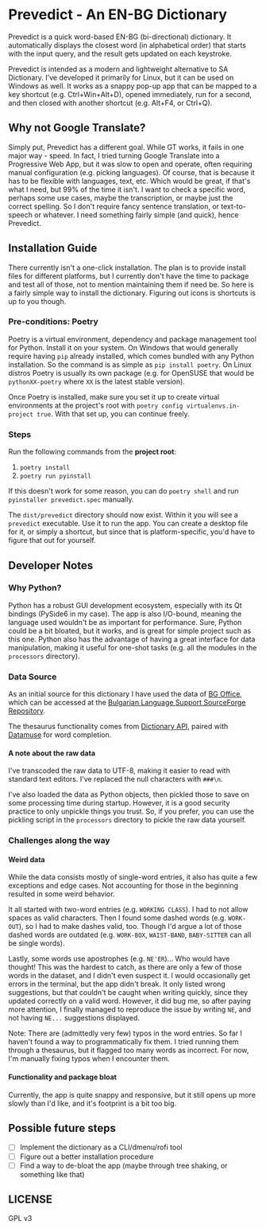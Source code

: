 # Prevedict - An EN-BG Dictionary

Prevedict is a quick word-based EN-BG (bi-directional) dictionary. It automatically displays the closest word (in alphabetical order) that starts with the input query, and the result gets updated on each keystroke.

Prevedict is intended as a modern and lightweight alternative to SA Dictionary. I've developed it primarily for Linux, but it can be used on Windows as well. It works as a snappy pop-up app that can be mapped to a key shortcut (e.g. Ctrl+Win+Alt+D), opened immediately, run for a second, and then closed with another shortcut (e.g. Alt+F4, or Ctrl+Q).

## Why not Google Translate?

Simply put, Prevedict has a different goal. While GT works, it fails in one major way - speed. In fact, I tried turning Google Translate into a Progressive Web App, but it was slow to open and operate, often requiring manual configuration (e.g. picking languages). Of course, that is because it has to be flexible with languages, text, etc. Which would be great, if that's what I need, but 99% of the time it isn't. I want to check a specific word, perhaps some use cases, maybe the transcription, or maybe just the correct spelling. So I don't require fancy sentence translation, or text-to-speech or whatever. I need something fairly simple (and quick), hence Prevedict.

## Installation Guide

There currently isn't a one-click installation. The plan is to provide install files for different platforms, but I currently don't have the time to package and test all of those, not to mention maintaining them if need be. So here is a fairly simple way to install the dictionary. Figuring out icons is shortcuts is up to you though.

### Pre-conditions: Poetry

Poetry is a virtual environment, dependency and package management tool for Python. Install it on your system. On Windows that would generally require having `pip` already installed, which comes bundled with any Python installation. So the command is as simple as `pip install poetry`. On Linux distros Poetry is usually its own package (e.g. for OpenSUSE that would be `pythonXX-poetry` where `XX` is the latest stable version).

Once Poetry is installed, make sure you set it up to create virtual environments at the project's root with `poetry config virtualenvs.in-project true`. With that set up, you can continue freely.

### Steps

Run the following commands from the **project root**:

1. `poetry install`
2. `poetry run pyinstall`

If this doesn't work for some reason, you can do `poetry shell` and run `pyinstaller prevedict.spec` manually.

The `dist/prevedict` directory should now exist. Within it you will see a `prevedict` executable. Use it to run the app. You can create a desktop file for it, or simply a shortcut, but since that is platform-specific, you'd have to figure that out for yourself.

## Developer Notes

### Why Python?

Python has a robust GUI development ecosystem, especially with its Qt bindings (PySide6 in my case). The app is also I/O-bound, meaning the language used wouldn't be as important for performance. Sure, Python could be a bit bloated, but it works, and is great for simple project such as this one. Python also has the advantage of having a great interface for data manipulation, making it useful for one-shot tasks (e.g. all the modules in the `processors` directory).

### Data Source

As an initial source for this dictionary I have used the data of [BG Office](https://bgoffice.sourceforge.net/), which can be accessed at the [Bulgarian Language Support SourceForge Repository](https://sourceforge.net/projects/bgoffice/).

The thesaurus functionality comes from [Dictionary API](https://dictionaryapi.dev/), paired with [Datamuse](https://datamuse.com/) for word completion.

#### A note about the raw data

I've transcoded the raw data to UTF-8, making it easier to read with standard text editors. I've replaced the null characters with `###\n`.

I've also loaded the data as Python objects, then pickled those to save on some processing time during startup. However, it is a good security practice to only unpickle things you trust. So, if you prefer, you can use the pickling script in the `processors` directory to pickle the raw data yourself.

### Challenges along the way

#### Weird data

While the data consists mostly of single-word entries, it also has quite a few exceptions and edge cases. Not accounting for those in the beginning resulted in some weird behavior.

It all started with two-word entries (e.g. `WORKING CLASS`). I had to not allow spaces as valid characters. Then I found some dashed words (e.g. `WORK-OUT`), so I had to make dashes valid, too. Though I'd argue a lot of those dashed words are outdated (e.g. `WORK-BOX`, `WAIST-BAND`, `BABY-SITTER` can all be single words).

Lastly, some words use apostrophes (e.g. `NE'ER`)... Who would have thought! This was the hardest to catch, as there are only a few of those words in the dataset, and I didn't even suspect it. I would occasionally get errors in the terminal, but the app didn't break. It only listed wrong suggestions, but that couldn't be caught when writing quickly, since they updated correctly on a valid word. However, it did bug me, so after paying more attention, I finally managed to reproduce the issue by writing `NE`, and not having `NE...` suggestions displayed.

Note: There are (admittedly very few) typos in the word entries. So far I haven't found a way to programmatically fix them. I tried running them through a thesaurus, but it flagged too many words as incorrect. For now, I'm manually fixing typos when I encounter them.

#### Functionality and package bloat

Currently, the app is quite snappy and responsive, but it still opens up more slowly than I'd like, and it's footprint is a bit too big.

## Possible future steps

- [ ] Implement the dictionary as a CLI/dmenu/rofi tool
- [ ] Figure out a better installation procedure
- [ ] Find a way to de-bloat the app (maybe through tree shaking, or something like that)

## LICENSE

GPL v3
